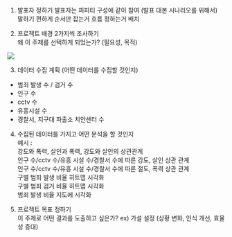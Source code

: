 1. 발표자 정하기
발표자는 피피티 구성에 같이 참여 (발표 대본 시나리오를 위해서)  
말하기 편하게 순서만 잡는거 흐름 정하는거 배치  

2. 프로젝트 배경 2가지씩 조사하기  
  왜 이 주제를 선택하게 되었는가? (필요성, 목적)  

  ![](https://images.velog.io/images/lasso/post/b5fa6206-10f1-4c9c-b21c-e1a0b706f9a4/image.png)


3. 데이터 수집 계획 (어떤 데이터를 수집할 것인지)  
* 범죄 발생 수 / 검거 수  
* 인구 수  
* cctv 수  
* 유흥시설 수  
* 경찰서, 지구대 파출소 치안센터 수  

4. 수집된 데이터를 가지고 어떤 분석을 할 것인지  
예시 :   
강도와 폭력, 살인과 폭력, 강도와 살인의 상관관계  
인구 수/cctv 수/유흥 시설 수/경찰서 수에 따른 강도, 살인 상관 관계  
인구 수/cctv 수/유흥 시설 수/경찰서 수에 따른 절도, 폭력 상관 관계  
구별 범죄 발생 비율 히트맵 시각화  
구별 범죄 검거 비율 히트맵 시각화  
범죄 발생 비율 지도에 시각화  

5. 프로젝트 목표 정하기  
이 주제로 어떤 결과를 도출하고 싶은가? ex) 가설 설정 (상황 변화, 인식 개선, 효율성 증대)  
